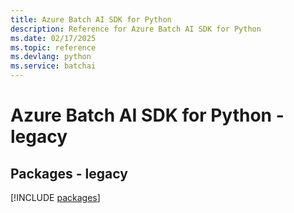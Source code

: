 ```yaml
---
title: Azure Batch AI SDK for Python
description: Reference for Azure Batch AI SDK for Python
ms.date: 02/17/2025
ms.topic: reference
ms.devlang: python
ms.service: batchai
---
```

# Azure Batch AI SDK for Python - legacy
## Packages - legacy
[!INCLUDE [packages](batch-ai-index.md)]